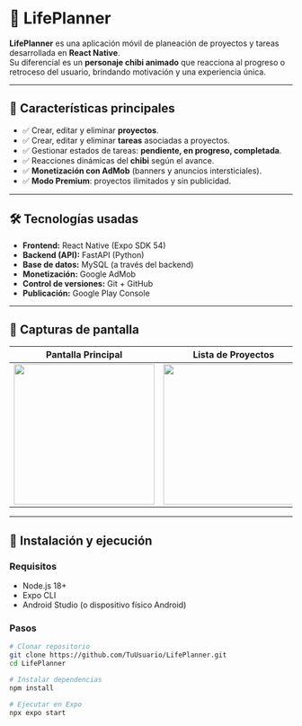 # 🌟 LifePlanner

**LifePlanner** es una aplicación móvil de planeación de proyectos y tareas desarrollada en **React Native**.  
Su diferencial es un **personaje chibi animado** que reacciona al progreso o retroceso del usuario, brindando motivación y una experiencia única.

---

## 📲 Características principales
- ✅ Crear, editar y eliminar **proyectos**.  
- ✅ Crear, editar y eliminar **tareas** asociadas a proyectos.  
- ✅ Gestionar estados de tareas: **pendiente, en progreso, completada**.  
- ✅ Reacciones dinámicas del **chibi** según el avance.  
- ✅ **Monetización con AdMob** (banners y anuncios intersticiales).  
- ✅ **Modo Premium**: proyectos ilimitados y sin publicidad.  

---

## 🛠️ Tecnologías usadas
- **Frontend:** React Native (Expo SDK 54)  
- **Backend (API):** FastAPI (Python)  
- **Base de datos:** MySQL (a través del backend)  
- **Monetización:** Google AdMob  
- **Control de versiones:** Git + GitHub  
- **Publicación:** Google Play Console  

---

## 📸 Capturas de pantalla

| Pantalla Principal | Lista de Proyectos | Lista de Tareas |
|-------------------|--------------------|-----------------|
| <img width="250" src="https://github.com/user-attachments/assets/8702a841-53f1-4c39-afeb-a852551a0344" /> | <img width="250" src="https://github.com/user-attachments/assets/1388fbee-51e1-4a0c-b8e7-90386652a9cb" /> | <img width="250" src="https://github.com/user-attachments/assets/b0d30103-c06e-4efa-ae93-9e55a3a2b74a" /> |




---

## 🚀 Instalación y ejecución

### Requisitos
- Node.js 18+  
- Expo CLI  
- Android Studio (o dispositivo físico Android)  

### Pasos
```bash
# Clonar repositorio
git clone https://github.com/TuUsuario/LifePlanner.git
cd LifePlanner

# Instalar dependencias
npm install

# Ejecutar en Expo
npx expo start

